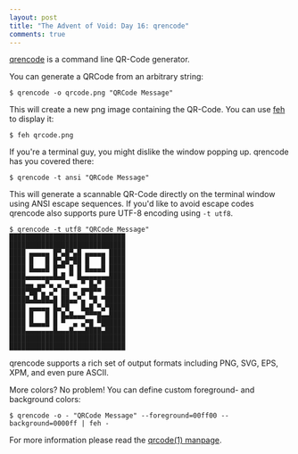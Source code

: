 ```yaml
---
layout: post
title: "The Advent of Void: Day 16: qrencode"
comments: true
---
```


[qrencode](https://fukuchi.org/works/qrencode/) is a command line QR-Code
generator.

You can generate a QRCode from an arbitrary string:

```
$ qrencode -o qrcode.png "QRCode Message"
```

This will create a new png image containing the QR-Code. You can use [feh](https://voidlinux.org/news/2018/12/advent-feh.html) to display it:

```
$ feh qrcode.png
```

If you're a terminal guy, you might dislike the window popping up. qrencode has
you covered there:

```
$ qrencode -t ansi "QRCode Message"
```

This will generate a scannable QR-Code directly on the terminal window using
ANSI escape sequences. If you'd like to avoid escape codes qrencode also
supports pure UTF-8 encoding using `-t utf8`.

```
$ qrencode -t utf8 "QRCode Message"
█████████████████████████████
█████████████████████████████
████ ▄▄▄▄▄ █▀▄█▀▄█ ▄▄▄▄▄ ████
████ █   █ █▀▄█▀██ █   █ ████
████ █▄▄▄█ █▀▀ █ █ █▄▄▄█ ████
████▄▄▄▄▄▄▄█▄█ ▀ █▄▄▄▄▄▄▄████
████▄▄ ▄▄▀▄ ▄ ▀▄▄ ▀ █▄▀ █████
████▀██▀▄ ▄▀ ██ ▄ █▀█▀▀ █████
█████▄█▄██▄█ ██▄▄▀▄ ▀█ ▀█████
████ ▄▄▄▄▄ █▄▀█   █▄█ ▀▄▀████
████ █   █ █ █▄█▄▄▄▀▀▀█▄▄████
████ █▄▄▄█ █ ▀  ▄ ▄▀█ ▀██████
████▄▄▄▄▄▄▄█▄▄▄█▄▄▄████▄█████
█████████████████████████████
█████████████████████████████
```

qrencode supports a rich set of output formats including
PNG, SVG, EPS, XPM, and even pure ASCII.

More colors? No problem! You can define custom foreground- and background colors:

```
$ qrencode -o - "QRCode Message" --foreground=00ff00 --background=0000ff | feh -
```

For more information please read the [qrcode(1)
manpage](https://man.voidlinux.org/qrencode).
